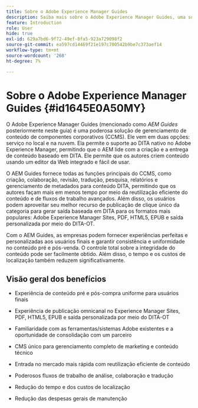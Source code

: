 ```yaml
---
title: Sobre o Adobe Experience Manager Guides
description: Saiba mais sobre o Adobe Experience Manager Guides, uma solução de gerenciamento de conteúdo de componentes baseada em DITA de nível empresarial. Conheça os benefícios do AEM Guides.
feature: Introduction
role: User
hide: true
exl-id: 629a7bd6-9f72-49ef-8fa5-923a729098f2
source-git-commit: ea597cd14469f21e197c700542b9be7c373aef14
workflow-type: tm+mt
source-wordcount: '268'
ht-degree: 7%

---
```


# Sobre o Adobe Experience Manager Guides {#id1645E0A50MY}

O Adobe Experience Manager Guides \(mencionado como *AEM Guides* posteriormente neste guia\) é uma poderosa solução de gerenciamento de conteúdo de componentes corporativos \(CCMS\). Ele vem em duas opções: serviço no local e na nuvem. Ela permite o suporte ao DITA nativo no Adobe Experience Manager, permitindo que o AEM lide com a criação e a entrega de conteúdo baseado em DITA. Ele permite que os autores criem conteúdo usando um editor da Web integrado e fácil de usar.

O AEM Guides fornece todas as funções principais do CCMS, como criação, colaboração, revisão, tradução, pesquisa, relatórios e gerenciamento de metadados para conteúdo DITA, permitindo que os autores façam mais em menos tempo por meio da reutilização eficiente do conteúdo e de fluxos de trabalho avançados. Além disso, os usuários podem aproveitar seu melhor recurso de publicação de clique único da categoria para gerar saída baseada em DITA para os formatos mais populares: Adobe Experience Manager Sites, PDF, HTML5, EPUB e saída personalizada por meio do DITA-OT.

Com o AEM Guides, as empresas podem fornecer experiências perfeitas e personalizadas aos usuários finais e garantir consistência e uniformidade no conteúdo pré e pós-venda. O controle total sobre a integridade do conteúdo pode ser facilmente obtido. Além disso, o tempo e os custos de localização também reduzem significativamente.

## Visão geral dos benefícios

- Experiência de conteúdo pré e pós-compra uniforme para usuários finais

- Experiência de publicação omnicanal no Experience Manager Sites, PDF, HTML5, EPUB e saída personalizada por meio do DITA-OT

- Familiaridade com as ferramentas/sistemas Adobe existentes e a oportunidade de consolidação com um parceiro

- CMS único para gerenciamento completo de marketing e conteúdo técnico

- Entrada no mercado mais rápida com reutilização eficiente de conteúdo

- Poderosos fluxos de trabalho de análise, colaboração e tradução

- Redução do tempo e dos custos de localização

- Redução das despesas gerais de manutenção
